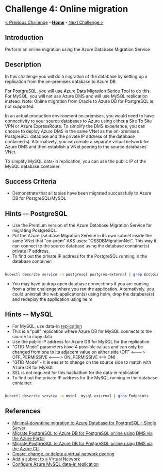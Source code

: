 # Challenge 4: Online migration

[< Previous Challenge](./03-offline-cutover-validation.md) - **[Home](../README.md)** - [Next Challenge >](./05-online-cutover-validation.md)

## Introduction

Perform an online migration using the Azure Database Migration Service

## Description
In this challenge you will do a migration of the database by setting up a replication from the on-premises database to Azure DB.

For PostgreSQL, you will use Azure Data Migration Serice Tool to do this. 
For MySQL, you will not use Azure DMS and will use MySQL replication instead.
Note: Online migration from Oracle to Azure DB for PostgreSQL is not supported.

In an actual production environment on-premises, you would need to have connectivity to your source databases to Azure using either a Site To Site VPN or Azure ExpressRoute. To simplify the DMS experience, you can choose to deploy Azure DMS in the same VNet as the on-premises PostgreSQL database and the private IP address of the database container(s). Alternatively, you can create a separate virtual network for Azure DMS and then establish a VNet peering to the source databases' VNet. 

To simplify MySQL data-in replication, you can use the public IP of the MySQL database container. 

## Success Criteria

* Demonstrate that all tables have been migrated successfully to Azure DB for PostgreSQL/MySQL 

## Hints -- PostgreSQL

* Use the Premium version of the Azure Database Migration Service for migrating PostgreSQL.
* Put the Azure Database Migration Service in its own subnet inside the same VNet that "on-prem" AKS uses: "OSSDBMigrationNet". This way it can connect to the source database using the database container(s) private IP address.
* To find out the private IP address for the PostgreSQL running in the database container:

```bash

kubectl describe service -n postgresql postgres-external | grep Endpoints

```

* You may have to drop open database connections if you are coming from a prior challenge where you ran the application. Alternatively, you could uninstall the web application(s) using helm, drop the database(s) and redeploy the application using helm. 

## Hints -- MySQL


* For MySQL, use data-in [replication](https://docs.microsoft.com/en-us/azure/mysql/concepts-data-in-replication)
* This is a "pull" replication where Azure DB for MySQL connects to the source to copy data
* Use the public IP address for Azure DB for MySQL for the replication
* "GTID Mode" parameters have 4 possible values and can only be changed from one to its adjacent value on either side (OFF <---> OFF_PERMISSIVE <---> ON_PERMISSIVE <--> ON)
* "GTID Mode" - it is easier to change on the source side to match with Azure DB for MySQL
* SSL is not required for this hackathon for the data-in replication
* To find out the private IP address for the MySQL running in the database container:


```bash

kubectl describe service -n mysql  mysql-external | grep Endpoints

```


## References

* [Minimal-downtime migration to Azure Database for PostgreSQL - Single Server](https://docs.microsoft.com/en-us/azure/postgresql/howto-migrate-online)
* [Migrate PostgreSQL to Azure DB for PostgreSQL online using DMS via the Azure Portal](https://docs.microsoft.com/en-us/azure/dms/tutorial-postgresql-azure-postgresql-online-portal)
* [Migrate PostgreSQL to Azure DB for PostgreSQL online using DMS via the Azure CLI](https://docs.microsoft.com/en-us/azure/dms/tutorial-postgresql-azure-postgresql-online)
* [Create, change, or delete a virtual network peering](https://docs.microsoft.com/en-us/azure/virtual-network/virtual-network-manage-peering)   
* [Add a subnet to a Virtual Network](https://docs.microsoft.com/en-us/azure/virtual-network/virtual-network-manage-subnet#add-a-subnet)
* [Configure Azure MySQL data-in replication](https://docs.microsoft.com/en-us/azure/mysql/howto-data-in-replication)



